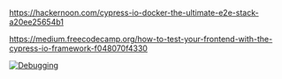 


https://hackernoon.com/cypress-io-docker-the-ultimate-e2e-stack-a20ee25654b1

https://medium.freecodecamp.org/how-to-test-your-frontend-with-the-cypress-io-framework-f048070f4330


[![Debugging](http://img.youtube.com/vi/H0XScE08hy/0.jpg)](https://www.youtube.com/watch?v=H0XScE08hy8&feature=youtu.be)
